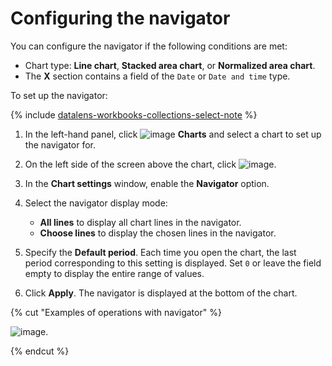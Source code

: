# Configuring the navigator

You can configure the navigator if the following conditions are met:

* Chart type: **Line chart**, **Stacked area chart**, or **Normalized area chart**.
* The **X** section contains a field of the `Date` or `Date and time` type.

To set up the navigator:


{% include [datalens-workbooks-collections-select-note](../../../_includes/datalens/operations/datalens-workbooks-collections-select-note.md) %}


1. In the left-hand panel, click ![image](../../../_assets/datalens/chart.svg) **Charts** and select a chart to set up the navigator for.
1. On the left side of the screen above the chart, click ![image](../../../_assets/datalens/gear.svg).
1. In the **Chart settings** window, enable the **Navigator** option.
1. Select the navigator display mode:

   * **All lines** to display all chart lines in the navigator.
   * **Choose lines** to display the chosen lines in the navigator.

1. Specify the **Default period**. Each time you open the chart, the last period corresponding to this setting is displayed. Set `0` or leave the field empty to display the entire range of values.
1. Click **Apply**. The navigator is displayed at the bottom of the chart.

{% cut "Examples of operations with navigator" %}

![image](../../../_assets/datalens/chart-settings/02-navigator.gif).

{% endcut %}


